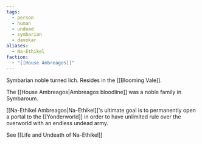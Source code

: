 ```yaml
---
tags:
  - person
  - human
  - undead
  - symbarian
  - davokar
aliases:
  - Na-Ethikel
faction:
  - "[[House Ambreagos]]"
---
```


Symbarian noble turned lich.
Resides in the [[Blooming Vale]].

The [[House Ambreagos|Ambreagos bloodline]] was a noble family in Symbaroum.

[[Na-Ethikel Ambreagos|Na-Ethikel]]'s ultimate goal is to permanently open a portal to the [[Yonderworld]] in order to have unlimited rule over the overworld with an endless undead army.

See [[Life and Undeath of Na-Ethikel]]

